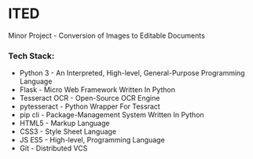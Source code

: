 # ITED
Minor Project - Conversion of Images to Editable Documents

### Tech Stack:
  - Python 3 - An Interpreted, High-level, General-Purpose Programming Language 
  - Flask - Micro Web Framework Written In Python
  - Tesseract OCR - Open-Source OCR Engine
  - pytesseract - Python Wrapper For Tessract 
  - pip cli - Package-Management System Written In Python
  - HTML5 - Markup Language
  - CSS3 - Style Sheet Language 
  - JS ES5 - High-level, Programming Language
  - Git - Distributed VCS
